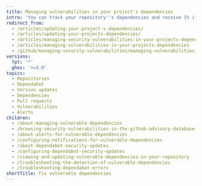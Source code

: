 ```yaml
---
title: Managing vulnerabilities in your project's dependencies
intro: 'You can track your repository''s dependencies and receive {% ifversion fpt or ghes %}{% data variables.product.prodname_dependabot_alerts %}{% else %}security alerts{% endif %} when {% data variables.product.product_name %} detects vulnerable dependencies.'
redirect_from:
  - /articles/updating-your-project-s-dependencies/
  - /articles/updating-your-projects-dependencies/
  - /articles/managing-security-vulnerabilities-in-your-projects-dependencies/
  - /articles/managing-vulnerabilities-in-your-projects-dependencies
  - /github/managing-security-vulnerabilities/managing-vulnerabilities-in-your-projects-dependencies
versions:
  fpt: '*'
  ghes: '>=3.0'
topics:
  - Repositories
  - Dependabot
  - Version updates
  - Dependencies
  - Pull requests
  - Vulnerabilities
  - Alerts
children:
  - /about-managing-vulnerable-dependencies
  - /browsing-security-vulnerabilities-in-the-github-advisory-database
  - /about-alerts-for-vulnerable-dependencies
  - /configuring-notifications-for-vulnerable-dependencies
  - /about-dependabot-security-updates
  - /configuring-dependabot-security-updates
  - /viewing-and-updating-vulnerable-dependencies-in-your-repository
  - /troubleshooting-the-detection-of-vulnerable-dependencies
  - /troubleshooting-dependabot-errors
shortTitle: Fix vulnerable dependencies
---
```


